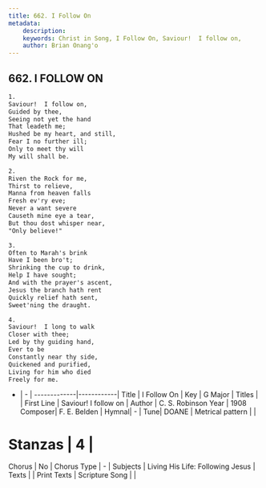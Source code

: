 ```yaml
---
title: 662. I Follow On
metadata:
    description: 
    keywords: Christ in Song, I Follow On, Saviour!  I follow on, 
    author: Brian Onang'o
---
```



## 662. I FOLLOW ON

```txt
1.
Saviour!  I follow on,
Guided by thee,
Seeing not yet the hand
That leadeth me;
Hushed be my heart, and still,
Fear I no further ill;
Only to meet thy will
My will shall be.

2.
Riven the Rock for me,
Thirst to relieve,
Manna from heaven falls
Fresh ev'ry eve;
Never a want severe
Causeth mine eye a tear,
But thou dost whisper near,
"Only believe!"

3.
Often to Marah's brink
Have I been bro't;
Shrinking the cup to drink,
Help I have sought;
And with the prayer's ascent,
Jesus the branch hath rent
Quickly relief hath sent,
Sweet'ning the draught.

4.
Saviour!  I long to walk
Closer with thee;
Led by thy guiding hand,
Ever to be
Constantly near thy side,
Quickened and purified,
Living for him who died
Freely for me.
```

- |   -  |
-------------|------------|
Title | I Follow On |
Key | G Major |
Titles |  |
First Line | Saviour!  I follow on |
Author | C. S. Robinson
Year | 1908
Composer| F. E. Belden |
Hymnal|  - |
Tune| DOANE |
Metrical pattern | |
# Stanzas | 4 |
Chorus | No |
Chorus Type | - |
Subjects | Living His Life: Following Jesus |
Texts |  |
Print Texts | 
Scripture Song |  |
  
